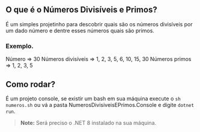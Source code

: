 ## O que é o Números Divisíveis e Primos?
É um simples projetinho para descobrir quais são os números divisíveis por um dado número e dentre esses números quais são primos.

### Exemplo.

Número => 30
Números divisíveis => 1, 2, 3, 5, 6, 10, 15, 30
Números primos => 1, 2, 3, 5

## Como rodar?

É um projeto console, se existir um bash em sua máquina execute o `sh numeros.sh` ou vá a pasta NumerosDivisiveisEPrimos.Console e digite `dotnet run`.

>**Note:** Será preciso o .NET 8 instalado na sua máquina.
